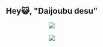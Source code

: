 <h2 align="center">Hey😺, "Daijoubu desu"</h2>

<p align="center" >
<img src="https://github-readme-activity-graph.vercel.app/graph?username=KiranPolaki&theme=material-palenight&bg_color=00000000&point=00000000&hide_border=true&custom_title=Activity+last+30+days&area=true">
<br></br>
<img align='center' src='https://github-readme-streak-stats.herokuapp.com/?user=KiranPolaki&theme=midnight-purple&hide_border=false'/>
</p>
